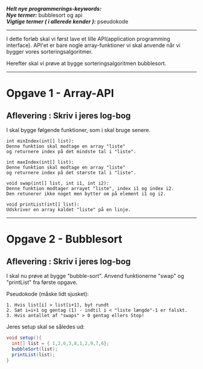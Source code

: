 ***Helt nye programmerings-keywords:***         
***Nye termer:***  bubblesort og api        
***Vigtige termer ( i allerede kender ):*** pseudokode       

------------------------------------------------
I dette forløb skal vi først lave et lille API(application programming interface). API'et er bare nogle array-funktioner vi skal anvende når vi bygger vores sorteringsalgoritmer.

Herefter skal vi prøve at bygge sorteringsalgoritmen bubblesort.

------------------------------------------------
# Opgave 1 - Array-API
## Aflevering : Skriv i jeres log-bog

I skal bygge følgende funktioner, som i skal bruge senere.

```
int minIndex(int[] list):     
Denne funktion skal modtage en array "liste"
og returnere index på det mindste tal i "liste".

int maxIndex(int[] list):    
Denne funktion skal modtage en array "liste"
og returnere index på det største tal i "liste".

void swap(int[] list, int i1, int i2):    
Denne funktion modtager arrayet "liste", index i1 og index i2.
Den retunerer ikke noget men bytter om på element i1 og i2.

void printList(int[] list):
Udskriver en array kaldet "liste" på en linje.
```

------------------------------------------------
# Opgave 2 - Bubblesort
## Aflevering : Skriv i jeres log-bog

I skal nu prøve at bygge "bubble-sort". Anvend funktionerne "swap" og "printList" fra første opgave.   

Pseudokode (måske lidt sjusket):

```
1. Hvis list[i] > list[i+1], byt rundt
2. Sæt i=i+1 og gentag (1) - indtil i < "liste længde"-1 er falskt.
3. Hvis antallet af "swaps" > 0 gentag ellers Stop!  

```

Jeres setup skal se således ud:
```java
void setup(){
  int[] list = { 1,2,6,3,8,1,2,9,7,6};
  bubbleSort(list);
  printList(list);
}
```
